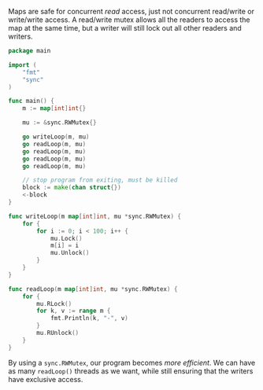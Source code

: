 Maps are safe for concurrent _read_ access, just not concurrent read/write or write/write access. A read/write mutex allows all the readers to access the map at the same time, but a writer will still lock out all other readers and writers.

```go
package main

import (
	"fmt"
	"sync"
)

func main() {
	m := map[int]int{}

	mu := &sync.RWMutex{}

	go writeLoop(m, mu)
	go readLoop(m, mu)
	go readLoop(m, mu)
	go readLoop(m, mu)
	go readLoop(m, mu)

	// stop program from exiting, must be killed
	block := make(chan struct{})
	<-block
}

func writeLoop(m map[int]int, mu *sync.RWMutex) {
	for {
		for i := 0; i < 100; i++ {
			mu.Lock()
			m[i] = i
			mu.Unlock()
		}
	}
}

func readLoop(m map[int]int, mu *sync.RWMutex) {
	for {
		mu.RLock()
		for k, v := range m {
			fmt.Println(k, "-", v)
		}
		mu.RUnlock()
	}
}
```

By using a `sync.RWMutex`, our program becomes _more efficient_. We can have as many `readLoop()` threads as we want, while still ensuring that the writers have exclusive access.